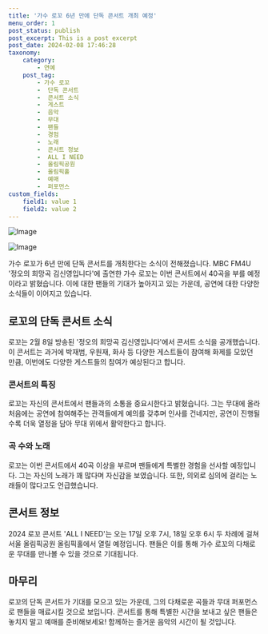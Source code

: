 ```yaml
---
title: '가수 로꼬 6년 만에 단독 콘서트 개최 예정'
menu_order: 1
post_status: publish
post_excerpt: This is a post excerpt
post_date: 2024-02-08 17:46:28
taxonomy:
    category:
        - 연예
    post_tag:
        - 가수 로꼬
        -  단독 콘서트
        -  콘서트 소식
        -  게스트
        -  음악
        -  무대
        -  팬들
        -  경험
        -  노래
        -  콘서트 정보
        -  ALL I NEED
        -  올림픽공원
        -  올림픽홀
        -  예매
        -  퍼포먼스
custom_fields:
    field1: value 1
    field2: value 2
---
```


![Image](https://mimgnews.pstatic.net/image/609/2024/02/08/202402081158335410_1_20240208141505376.jpg?type=w540)

![Image](https://ssl.pstatic.net/mimgnews/image/609/2024/02/08/202402081158335410_2_20240208141505380.jpg?type=w540)

가수 로꼬가 6년 만에 단독 콘서트를 개최한다는 소식이 전해졌습니다. MBC FM4U '정오의 희망곡 김신영입니다'에 출연한 가수 로꼬는 이번 콘서트에서 40곡을 부를 예정이라고 밝혔습니다. 이에 대한 팬들의 기대가 높아지고 있는 가운데, 공연에 대한 다양한 소식들이 이어지고 있습니다. 
## 로꼬의 단독 콘서트 소식
로꼬는 2월 8일 방송된 '정오의 희망곡 김신영입니다'에서 콘서트 소식을 공개했습니다. 이 콘서트는 과거에 박재범, 우원재, 화사 등 다양한 게스트들이 참여해 화제를 모았던 만큼, 이번에도 다양한 게스트들의 참여가 예상된다고 합니다.
### 콘서트의 특징
로꼬는 자신의 콘서트에서 팬들과의 소통을 중요시한다고 밝혔습니다. 그는 무대에 올라 처음에는 공연에 참여해주는 관객들에게 예의를 갖추며 인사를 건네지만, 공연이 진행될수록 더욱 열정을 담아 무대 위에서 활약한다고 합니다.
### 곡 수와 노래
로꼬는 이번 콘서트에서 40곡 이상을 부르며 팬들에게 특별한 경험을 선사할 예정입니다. 그는 자신의 노래가 꽤 많다며 자신감을 보였습니다. 또한, 의외로 심의에 걸리는 노래들이 많다고도 언급했습니다.
## 콘서트 정보
2024 로꼬 콘서트 'ALL I NEED'는 오는 17일 오후 7시, 18일 오후 6시 두 차례에 걸쳐 서울 올림픽공원 올림픽홀에서 열릴 예정입니다. 팬들은 이를 통해 가수 로꼬의 다채로운 무대를 만나볼 수 있을 것으로 기대됩니다.
## 마무리
로꼬의 단독 콘서트가 기대를 모으고 있는 가운데, 그의 다채로운 곡들과 무대 퍼포먼스로 팬들을 매료시킬 것으로 보입니다. 콘서트를 통해 특별한 시간을 보내고 싶은 팬들은 놓치지 말고 예매를 준비해보세요! 함께하는 즐거운 음악의 시간이 될 것입니다.
